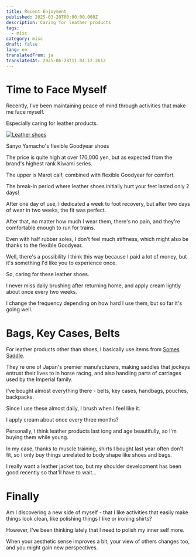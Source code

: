 ```yaml
---
title: Recent Enjoyment
published: 2025-03-20T00:00:00.000Z
description: Caring for leather products
tags:
  - misc
category: misc
draft: false
lang: en
translatedFrom: ja
translatedAt: 2025-06-28T11:04:12.261Z
---
```


# Time to Face Myself

Recently, I've been maintaining peace of mind through activities that make me face myself.

Especially caring for leather products.

[![Leather shoes](https://store.sanyo-shokai.co.jp/cdn/shop/files/1148-Q740301309__C_1000x.jpg?v=1694309924)](https://store.sanyo-shokai.co.jp/products/Q7403013?from_brand=sanyoyamacho&variant=46802706071864&type=sanyoyamacho)

Sanyo Yamacho's flexible Goodyear shoes

The price is quite high at over 170,000 yen, but as expected from the brand's highest rank Kiwami series.

The upper is Marot calf, combined with flexible Goodyear for comfort.

The break-in period where leather shoes initially hurt your feet lasted only 2 days!

After one day of use, I dedicated a week to foot recovery, but after two days of wear in two weeks, the fit was perfect.

After that, no matter how much I wear them, there's no pain, and they're comfortable enough to run for trains.

Even with half rubber soles, I don't feel much stiffness, which might also be thanks to the flexible Goodyear.

Well, there's a possibility I think this way because I paid a lot of money, but it's something I'd like you to experience once.

So, caring for these leather shoes.

I never miss daily brushing after returning home, and apply cream lightly about once every two weeks.

I change the frequency depending on how hard I use them, but so far it's going well.

# Bags, Key Cases, Belts

For leather products other than shoes, I basically use items from [Somes Saddle](https://www.somes.co.jp/).

They're one of Japan's premier manufacturers, making saddles that jockeys entrust their lives to in horse racing, and also handling parts of carriages used by the Imperial family.

I've bought almost everything there - belts, key cases, handbags, pouches, backpacks.

Since I use these almost daily, I brush when I feel like it.

I apply cream about once every three months?

Personally, I think leather products last long and age beautifully, so I'm buying them while young.

In my case, thanks to muscle training, shirts I bought last year often don't fit, so I only buy things unrelated to body shape like shoes and bags.

I really want a leather jacket too, but my shoulder development has been good recently so that'll have to wait...


# Finally

Am I discovering a new side of myself - that I like activities that easily make things look clean, like polishing things I like or ironing shirts?

However, I've been thinking lately that I need to polish my inner self more.

When your aesthetic sense improves a bit, your view of others changes too, and you might gain new perspectives.

